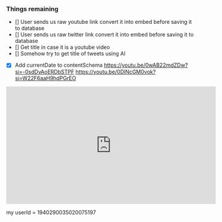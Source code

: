 ### Things remaining

- [] User sends us raw youtube link convert it into embed before saving it to database
- [] User sends us raw twitter link convert it into embed before saving it to database
- [] Get title in case it is a youtube video 
- [] Somehow try to get title of tweets using AI
- [x] Add currentDate to contentSchema
https://youtu.be/0wAB22mdZDw?si=-0sdDvAoERDbSTPF
https://youtu.be/0DlNcGM0vok?si=W22F6aaH9hdPGrEO
<iframe width="560" height="315" src="https://www.youtube.com/embed/0wAB22mdZDw?si=-0sdDvAoERDbSTPF" title="YouTube video player" frameborder="0" allow="accelerometer; autoplay; clipboard-write; encrypted-media; gyroscope; picture-in-picture; web-share" referrerpolicy="strict-origin-when-cross-origin" allowfullscreen></iframe>

my userId = 1940290035020075197
